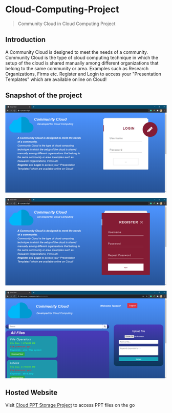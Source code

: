 # Cloud-Computing-Project
> Community Cloud in Cloud Computing Project 

## Introduction
A Community Cloud is designed to meet the needs of a community.
Community Cloud is the type of cloud computing technique in which the setup of the cloud is shared manually among different organizations that belong to the same community or area. Examples such as Research Organizations, Firms etc.
Register and Login to access your "Presentation Templates" which are available online on Cloud!

## Snapshot of the project

![](ss1.PNG)

![](ss2.PNG)

![](ss3.PNG)

## Hosted Website
Visit [Cloud PPT Storage Project](http://ccproject.rf.gd/) to access PPT files on the go
